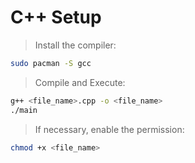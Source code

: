 # C++ Setup

> Install the compiler:

```bash
sudo pacman -S gcc
```

> Compile and Execute:

```bash
g++ <file_name>.cpp -o <file_name>
./main
```
> If necessary, enable the permission:

```bash
chmod +x <file_name>
```
